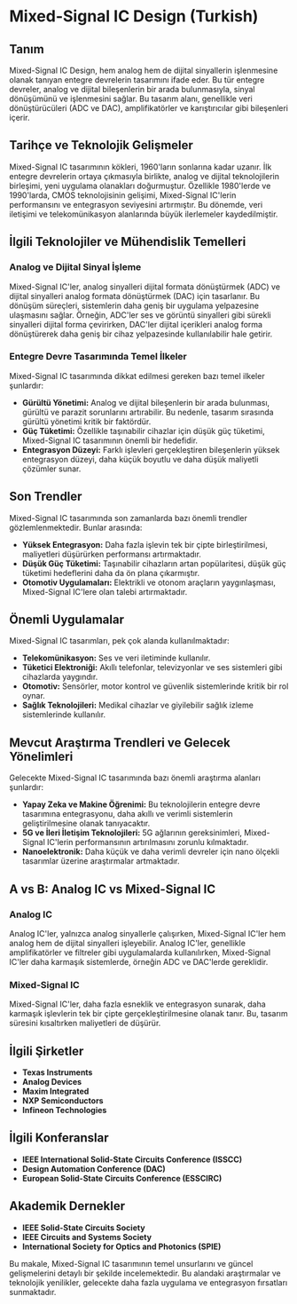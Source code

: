 # Mixed-Signal IC Design (Turkish)

## Tanım

Mixed-Signal IC Design, hem analog hem de dijital sinyallerin işlenmesine olanak tanıyan entegre devrelerin tasarımını ifade eder. Bu tür entegre devreler, analog ve dijital bileşenlerin bir arada bulunmasıyla, sinyal dönüşümünü ve işlenmesini sağlar. Bu tasarım alanı, genellikle veri dönüştürücüleri (ADC ve DAC), amplifikatörler ve karıştırıcılar gibi bileşenleri içerir.

## Tarihçe ve Teknolojik Gelişmeler

Mixed-Signal IC tasarımının kökleri, 1960'ların sonlarına kadar uzanır. İlk entegre devrelerin ortaya çıkmasıyla birlikte, analog ve dijital teknolojilerin birleşimi, yeni uygulama olanakları doğurmuştur. Özellikle 1980'lerde ve 1990'larda, CMOS teknolojisinin gelişimi, Mixed-Signal IC'lerin performansını ve entegrasyon seviyesini artırmıştır. Bu dönemde, veri iletişimi ve telekomünikasyon alanlarında büyük ilerlemeler kaydedilmiştir.

## İlgili Teknolojiler ve Mühendislik Temelleri

### Analog ve Dijital Sinyal İşleme

Mixed-Signal IC'ler, analog sinyalleri dijital formata dönüştürmek (ADC) ve dijital sinyalleri analog formata dönüştürmek (DAC) için tasarlanır. Bu dönüşüm süreçleri, sistemlerin daha geniş bir uygulama yelpazesine ulaşmasını sağlar. Örneğin, ADC'ler ses ve görüntü sinyalleri gibi sürekli sinyalleri dijital forma çevirirken, DAC'ler dijital içerikleri analog forma dönüştürerek daha geniş bir cihaz yelpazesinde kullanılabilir hale getirir.

### Entegre Devre Tasarımında Temel İlkeler

Mixed-Signal IC tasarımında dikkat edilmesi gereken bazı temel ilkeler şunlardır:

- **Gürültü Yönetimi:** Analog ve dijital bileşenlerin bir arada bulunması, gürültü ve parazit sorunlarını artırabilir. Bu nedenle, tasarım sırasında gürültü yönetimi kritik bir faktördür.
- **Güç Tüketimi:** Özellikle taşınabilir cihazlar için düşük güç tüketimi, Mixed-Signal IC tasarımının önemli bir hedefidir.
- **Entegrasyon Düzeyi:** Farklı işlevleri gerçekleştiren bileşenlerin yüksek entegrasyon düzeyi, daha küçük boyutlu ve daha düşük maliyetli çözümler sunar.

## Son Trendler

Mixed-Signal IC tasarımında son zamanlarda bazı önemli trendler gözlemlenmektedir. Bunlar arasında:

- **Yüksek Entegrasyon:** Daha fazla işlevin tek bir çipte birleştirilmesi, maliyetleri düşürürken performansı artırmaktadır.
- **Düşük Güç Tüketimi:** Taşınabilir cihazların artan popülaritesi, düşük güç tüketimi hedeflerini daha da ön plana çıkarmıştır.
- **Otomotiv Uygulamaları:** Elektrikli ve otonom araçların yaygınlaşması, Mixed-Signal IC'lere olan talebi artırmaktadır.

## Önemli Uygulamalar

Mixed-Signal IC tasarımları, pek çok alanda kullanılmaktadır:

- **Telekomünikasyon:** Ses ve veri iletiminde kullanılır.
- **Tüketici Elektroniği:** Akıllı telefonlar, televizyonlar ve ses sistemleri gibi cihazlarda yaygındır.
- **Otomotiv:** Sensörler, motor kontrol ve güvenlik sistemlerinde kritik bir rol oynar.
- **Sağlık Teknolojileri:** Medikal cihazlar ve giyilebilir sağlık izleme sistemlerinde kullanılır.

## Mevcut Araştırma Trendleri ve Gelecek Yönelimleri

Gelecekte Mixed-Signal IC tasarımında bazı önemli araştırma alanları şunlardır:

- **Yapay Zeka ve Makine Öğrenimi:** Bu teknolojilerin entegre devre tasarımına entegrasyonu, daha akıllı ve verimli sistemlerin geliştirilmesine olanak tanıyacaktır.
- **5G ve İleri İletişim Teknolojileri:** 5G ağlarının gereksinimleri, Mixed-Signal IC'lerin performansının artırılmasını zorunlu kılmaktadır.
- **Nanoelektronik:** Daha küçük ve daha verimli devreler için nano ölçekli tasarımlar üzerine araştırmalar artmaktadır.

## A vs B: Analog IC vs Mixed-Signal IC

### Analog IC

Analog IC'ler, yalnızca analog sinyallerle çalışırken, Mixed-Signal IC'ler hem analog hem de dijital sinyalleri işleyebilir. Analog IC'ler, genellikle amplifikatörler ve filtreler gibi uygulamalarda kullanılırken, Mixed-Signal IC'ler daha karmaşık sistemlerde, örneğin ADC ve DAC'lerde gereklidir. 

### Mixed-Signal IC

Mixed-Signal IC'ler, daha fazla esneklik ve entegrasyon sunarak, daha karmaşık işlevlerin tek bir çipte gerçekleştirilmesine olanak tanır. Bu, tasarım süresini kısaltırken maliyetleri de düşürür.

## İlgili Şirketler

- **Texas Instruments**
- **Analog Devices**
- **Maxim Integrated**
- **NXP Semiconductors**
- **Infineon Technologies**

## İlgili Konferanslar

- **IEEE International Solid-State Circuits Conference (ISSCC)**
- **Design Automation Conference (DAC)**
- **European Solid-State Circuits Conference (ESSCIRC)**

## Akademik Dernekler

- **IEEE Solid-State Circuits Society**
- **IEEE Circuits and Systems Society**
- **International Society for Optics and Photonics (SPIE)**

Bu makale, Mixed-Signal IC tasarımının temel unsurlarını ve güncel gelişmelerini detaylı bir şekilde incelemektedir. Bu alandaki araştırmalar ve teknolojik yenilikler, gelecekte daha fazla uygulama ve entegrasyon fırsatları sunmaktadır.